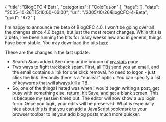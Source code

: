 {
	"title": "BlogCFC 4 Beta",
	"categories": [
		"ColdFusion"
	],
	"tags": [],
	"date": "2005-10-26T15:10:00+06:00",
	"url": "/2005/10/26/BlogCFC-4-Beta",
	"guid": "872"
}

I'm happy to announce the beta of BlogCFC 4.0. I won't be going over all the changes since 4.0 began, but just the most recent changes. While this is a beta, I've been running the bits for many weeks now and in general, things have been stable. You may download the bits <a href="http://ray.camdenfamily.com/downloads/blogbeta.zip">here</a>.

These are the changes in the last update:

<ul>
<li>Search Stats added. See them at the bottom of <a href="http://ray.camdenfamily.com/stats.cfm">my stats</a> page.
<li>Two ways to fight trackback spam. First, all TBs send you an email, and the email contains a link for one click removal. No need to logon - just click the link. Secondly there is a "nuclear" option. You can specify a list of keywords that will always kill a TB.
<li>So, one of the things I hated was when I would begin writing a post, get busy with something else, return, hit Save, and get a blank screen. This is because my session timed out. The editor will now show a u/p login form. Once you login, your edits will be preserved. What is especially nice about this is that you can add a JavaScript bookmark to your browser toolbar to let your add blog posts much more quicker.
</ul>